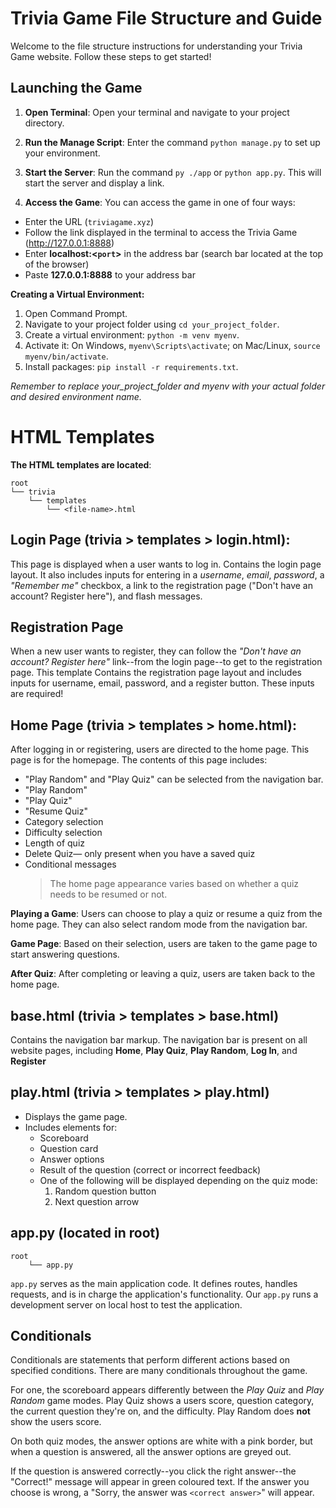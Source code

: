<!-- AN: This shouldn't be in the root directory and should be named more semantically. -->
<!-- AN: Is this the user-targeted or dev-targeted doc? If it is the user-targeted one, add instructions to clone the repository -->

<!-- AF: will send this over to philip's branch -->

# Trivia Game File Structure and Guide

 <!-- AN: Consider renaming this heading "Trivia Game File Structure and Guide" or something similarly more meaningful... like the filename. -->
 <!-- AF: Done! -->

Welcome to the file structure instructions for understanding your Trivia Game website. Follow these steps to get started!

## Launching the Game

<!-- AN: Not sure where you're planning to include it but instructions for creating a venv and installing packages from requirements.txt is crucial -->
<!-- AF: added that as a sub-heading (Creating a virtual env) -->

1. **Open Terminal**: 
Open your terminal and navigate to your project directory.

2. **Run the Manage Script**: Enter the command `python manage.py` to set up your environment.
 <!-- AN: Please mention and describe the options/flags, including -h. manage.py does not set up the environment. python/py/python3 -m venv <venv_directory_name> does. Please also mention that. -->

3. **Start the Server**: Run the command `py ./app` or `python app.py`. This will start the server and display a link.
  
4. **Access the Game**: You can access the game in one of four ways: 
- Enter the URL (`triviagame.xyz`)
- Follow the link displayed in the terminal to access the Trivia Game (http://127.0.0.1:8888) 
- Enter **localhost:<`port`>** in the address bar (search bar located at the top of the browser) 
- Paste **127.0.0.1:8888** to your address bar

**Creating a Virtual Environment:**
1. Open Command Prompt.
2. Navigate to your project folder using `cd your_project_folder`.
3. Create a virtual environment: `python -m venv myenv`.
4. Activate it: On Windows, `myenv\Scripts\activate`; on Mac/Linux, `source myenv/bin/activate`.
5. Install packages: `pip install -r requirements.txt`. 

_Remember to replace your_project_folder and myenv with your actual folder and desired environment name._

<!-- AN: The primary instruction should be to open a web browser and enter localhost:<PORT> or 127.0.0.1:<PORT>. Information on which port should also be provided. -->
<!-- AF: Done! -->
<!-- AN: Information on which port should also be provided. -->
<!-- AN: Please explain the generate_env_file.py script and its options/flags. -->
<!-- AF: philip should have that on his file -->
<!-- AN: This should be in the user docs (as well) -->

# HTML Templates

**The HTML templates are located**:

```
root
└── trivia
    └── templates
        └── <file-name>.html
```

<!--  AN: Only C:\ if you put it there! Should be the project root -->

<!-- AN: These are all templates, not pages! Explain when the templates are used and their content/variables, and maybe the routes that interact with them, not the pages themselves. -->

## Login Page (trivia > templates > login.html): 
This page is displayed when a user wants to log in.  Contains the login page layout. It also includes inputs for entering in a _username_, _email_, _password_, a _"Remember me"_ checkbox, a link to the registration page ("Don't have an account? Register here"), and flash messages.

## Registration Page
When a new user wants to register, they can follow the _"Don't have an account? Register here"_ link--from the login page--to get to the registration page. This template Contains the registration page layout and includes inputs for username, email, password, and a register button. These inputs are required!

## Home Page (trivia > templates > home.html):

After logging in or registering, users are directed to the home page.
This page is for the homepage. The contents of this page includes:
- "Play Random" and "Play Quiz" can be selected from the navigation bar.
- "Play Random"
- "Play Quiz"
- "Resume Quiz"
- Category selection
- Difficulty selection
- Length of quiz
- Delete Quiz— only present when you have a saved quiz
- Conditional messages
  > The home page appearance varies based on whether a quiz needs to be resumed or not.

**Playing a Game**: Users can choose to play a quiz or resume a quiz from the home page. They can also select random mode from the navigation bar.

**Game Page**: Based on their selection, users are taken to the game page to start answering questions.

**After Quiz**: After completing or leaving a quiz, users are taken back to the home page.

## base.html (trivia > templates > base.html)
Contains the navigation bar markup. The navigation bar is present on all website pages, including **Home**, **Play Quiz**, **Play Random**, **Log In**, and **Register**


## play.html (trivia > templates > play.html)

- Displays the game page.
- Includes elements for:
  - Scoreboard
  - Question card
  - Answer options
  - Result of the question (correct or incorrect feedback)
  - One of the following will be displayed depending on the quiz mode:
    1.  Random question button
    2.  Next question arrow

## app.py (located in root) <!-- Use heading levels to organize all files in a structure similar to the project structure: root, data, trivia, tests, etc. -->
```
root
    └── app.py
```

`app.py` serves as the main application code. It defines routes, handles requests, and is in charge the application's functionality.
Our `app.py` runs a development server on local host to test the application. 
<!-- AN: not always 8888 -->
<!-- AF: I removed that line---(Port=8888) -->



## Conditionals <!-- This information can be put into individual templates' sections, but not really necessary. It definitely shouldn't be a subheading of models.py -->
<!-- AF: Made it into its own heading.  -->

Conditionals are statements that perform different
actions based on specified conditions. There are many conditionals throughout the game.

For one, the scoreboard appears differently between the _Play Quiz_ and _Play Random_ game modes. Play Quiz shows a users score, question category, the current question they're on, and the difficulty. Play Random does **not** show the users score.

On both quiz modes, the answer options are white with a pink border, but when a question is answered, all the answer options are greyed out.

If the question is answered correctly--you click the right answer--the "Correct!" message will appear in green coloured text. If the answer you choose is wrong, a "Sorry, the answer was `<correct answer>`" will appear.

<!-- AN: Describe the relationships and the class methods -->
<!-- AF: You said philip did this 😝-->

<!-- AN: General notes: -->
<!-- AN: Rework the headings. They could be organized like the actual directory structure (root, trivia, tests, data...) -->
